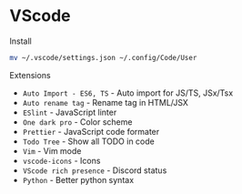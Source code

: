 # VScode

Install
```bash
mv ~/.vscode/settings.json ~/.config/Code/User
```

Extensions
- `Auto Import - ES6, TS` - Auto import for JS/TS, JSx/Tsx
- `Auto rename tag` - Rename tag in HTML/JSX
- `ESlint` - JavaScript linter
- `One dark pro` - Color scheme
- `Prettier` - JavaScript code formater
- `Todo Tree` - Show all TODO in code
- `Vim` - Vim mode
- `vscode-icons` - Icons
- `VScode rich presence` - Discord status
- `Python` - Better python syntax
